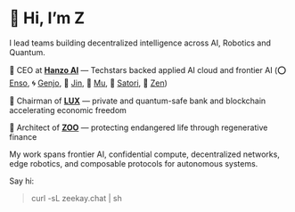 # 👋 Hi, I’m Z

I lead teams building decentralized intelligence across AI, Robotics and Quantum.

🥷 CEO at [**Hanzo AI**](https://hanzo.ai) — Techstars backed applied AI cloud and frontier AI (⭕ [Enso](https://github.com/hanzoai/enso), 🌀 [Genjo](https://github.com/hanzoai/genjo), 🤖 [Jin](https://github.com/hanzoai/jin), 🎹 [Mu](https://github.com/hanzoai/rin), 🎥 [Satori](https://github.com/hanzoai/satori), 🪷 [Zen](https://github.com/hanzoai/zen))

🔻 Chairman of [**LUX**](https://github.com/luxfi) — private and quantum-safe bank and blockchain accelerating economic freedom

🧬 Architect of [**ZOO**](https://github.com/zooai) — protecting endangered life through regenerative finance

My work spans frontier AI, confidential compute, decentralized networks, edge robotics, and composable protocols for autonomous systems.

Say hi:

> curl -sL zeekay.chat | sh
